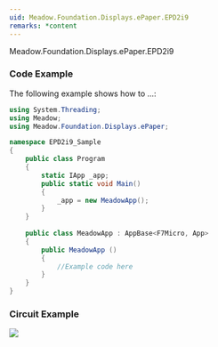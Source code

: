```yaml
---
uid: Meadow.Foundation.Displays.ePaper.EPD2i9
remarks: *content
---
```


Meadow.Foundation.Displays.ePaper.EPD2i9

### Code Example

The following example shows how to ...:

```csharp
using System.Threading;
using Meadow;
using Meadow.Foundation.Displays.ePaper;

namespace EPD2i9_Sample
{
    public class Program
    {
        static IApp _app; 
        public static void Main()
        {
            _app = new MeadowApp();
        }
    }
    
    public class MeadowApp : AppBase<F7Micro, App>
    {
        public MeadowApp ()
        {
            //Example code here
        }
    }
}
```

### Circuit Example

![](../../API_Assets/Meadow.Foundation.Displays.ePaper.EPD2i9/EPD2i9.svg)
